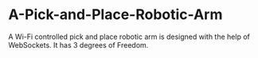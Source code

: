 # A-Pick-and-Place-Robotic-Arm
A Wi-Fi controlled pick and place robotic arm is designed with the help of WebSockets.  It has 3 degrees of Freedom. 
